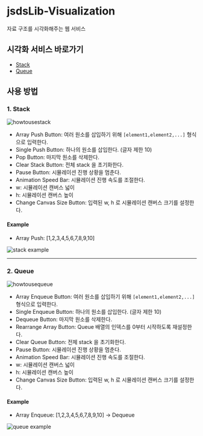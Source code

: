 # jsdsLib-Visualization
자료 구조를 시각화해주는 웹 서비스

## 시각화 서비스 바로가기
- [Stack](https://codemcd.github.io/jsdsLib-Visualization/StackArray.html)
- [Queue](https://codemcd.github.io/jsdsLib-Visualization/QueueArray.html)

## 사용 방법
### 1. Stack

![howtousestack](https://user-images.githubusercontent.com/34755287/50573305-e83da680-0e14-11e9-9636-2b5c39f2b67a.JPG)

- Array Push Button: 여러 원소를 삽입하기 위해 ```[element1,element2,...]``` 형식으로 입력한다.
- Single Push Button: 하나의 원소를 삽입한다. (글자 제한 10)
- Pop Button: 마지막 원소를 삭제한다.
- Clear Stack Button: 전체 stack 을 초기화한다.
- Pause Button: 시뮬레이션 진행 상황을 멈춘다.
- Animation Speed Bar: 시뮬레이션 진행 속도를 조절한다.
- w: 시뮬레이션 캔버스 넓이
- h: 시뮬레이션 캔버스 높이
- Change Canvas Size Button: 입력된 w, h 로 시뮬레이션 캔버스 크기를 설정한다.

#### Example
- Array Push: [1,2,3,4,5,6,7,8,9,10]

![stack example](https://user-images.githubusercontent.com/34755287/50573307-e8d63d00-0e14-11e9-81cc-4e5b447d0aed.JPG)

---

### 2. Queue

![howtousequeue](https://user-images.githubusercontent.com/34755287/50573304-e83da680-0e14-11e9-8be1-845130f00084.JPG)

- Array Enqueue Button: 여러 원소를 삽입하기 위해 ```[element1,element2,...]``` 형식으로 입력한다.
- Single Enqueue Button: 하나의 원소를 삽입한다. (글자 제한 10)
- Dequeue Button: 마지막 원소를 삭제한다.
- Rearrange Array Button: Queue 배열의 인덱스를 0부터 시작하도록 재설정한다.
- Clear Queue Button: 전체 stack 을 초기화한다.
- Pause Button: 시뮬레이션 진행 상황을 멈춘다.
- Animation Speed Bar: 시뮬레이션 진행 속도를 조절한다.
- w: 시뮬레이션 캔버스 넓이
- h: 시뮬레이션 캔버스 높이
- Change Canvas Size Button: 입력된 w, h 로 시뮬레이션 캔버스 크기를 설정한다.

#### Example
- Array Enqueue: [1,2,3,4,5,6,7,8,9,10] -> Dequeue

![queue example](https://user-images.githubusercontent.com/34755287/50573306-e8d63d00-0e14-11e9-8acf-d6a2b56b7f74.JPG)

